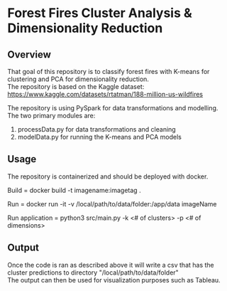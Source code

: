 # Forest Fires Cluster Analysis & Dimensionality Reduction

## Overview

That goal of this repository is to classify forest fires with K-means for clustering and PCA for dimensionality reduction.  
The repository is based on the Kaggle dataset: https://www.kaggle.com/datasets/rtatman/188-million-us-wildfires  

The repository is using PySpark for data transformations and modelling. The two primary modules are: 
1. processData.py for data transformations and cleaning
2. modelData.py for running the K-means and PCA models

## Usage

The repository is containerized and should be deployed with docker. 

Build = docker build -t imagename:imagetag .  

Run = docker run -it -v /local/path/to/data/folder:/app/data imageName

Run application = python3 src/main.py -k <# of clusters> -p <# of dimensions>

## Output

Once the code is ran as described above it will write a csv that has the cluster predictions to directory "/local/path/to/data/folder"  
The output can then be used for visualization purposes such as Tableau. 
